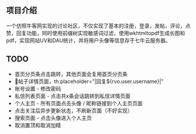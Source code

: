 ## 项目介绍
一个仿照牛客网实现的讨论社区，不仅实现了基本的注册，登录，发帖，评论，点赞，回复功能，同时使用前缀树实现敏感词过滤，使用wkhtmltopdf生成长图和pdf，实现网站UV和DAU统计，并将用户头像等信息存于七牛云服务器。

## TODO
- 首页分页条点击跳转，其他页面会复用首页分页条
- 🚩帖子详情页面，th:placeholder="|回复${rvo.user.username}|"
- 账号设置 - 修改密码
- 私信列表页面 - 点击共x条会话跳转到私信详情页面
- 个人主页 - 所有页面点击头像 / 昵称链接到个人主页页面
- 点击关注后异步更新状态，不刷新页面（不好实现）
- 搜索页面 - 点击头像进入个人主页
- 取消置顶和取消加精